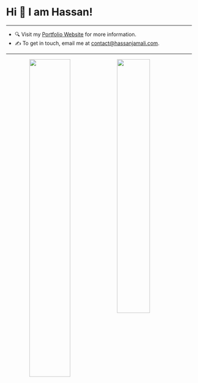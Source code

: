 # Hi 👋 I am Hassan! 
---
-  :mag: Visit my [Portfolio Website](https://www.hassanjamali.com/) for more information.
- ✍️ To get in touch, email me at [contact@hassanjamali.com](mailto:contact@hassanjamali.com).

---

<p align="center">
<img  align="left" width="47%" src="https://github-readme-stats.vercel.app/api?username=hassanjamalii&show_icons=true&icon_color=d0d0d0&bg_color=000000&theme=dark&border_color=ffffff"  />
<img  align="left" width="42%" src="https://github-readme-stats.vercel.app/api/top-langs/?username=hassanjamalii&layout=compact&theme=dark&bg_color=000000&border_color=ffffff" />
</p>
